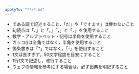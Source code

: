 ```yaml
---
applyTo: "**/*.md"
---
```

- である調で記述すること．「だ」や「ですます」は使わないこと
- 句読点は「、」と「。」「，」と「．」を使用すること
- 数字・アルファベット・記号は半角を使用すること
- カッコ()は全角ではなく，半角を使用すること
- 箇条書きは「*」ではなく，「-」を使用すること
- 1文は長すぎず，50文字程度を目安にすること
- 1行1文で記述し，改行すること
- ウェブの情報を参考にする場合は，必ず出典を明記すること